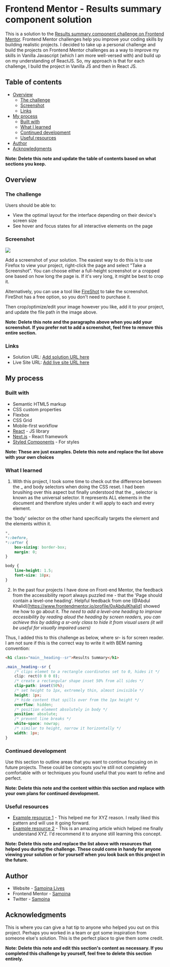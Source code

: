 # Frontend Mentor - Results summary component solution

This is a solution to the [Results summary component challenge on Frontend Mentor](https://www.frontendmentor.io/challenges/results-summary-component-CE_K6s0maV). Frontend Mentor challenges help you improve your coding skills by building realistic projects. I decided to take up a personal challenge and build the projects on Frontend Mentor challenges as a way to improve my skills in Vanilla Javascript (which I am more well-versed with) and build up on my understanding of ReactJS. So, my approach is that for each challenge, I build the project in Vanilla JS and then in React JS.

## Table of contents

- [Overview](#overview)
  - [The challenge](#the-challenge)
  - [Screenshot](#screenshot)
  - [Links](#links)
- [My process](#my-process)
  - [Built with](#built-with)
  - [What I learned](#what-i-learned)
  - [Continued development](#continued-development)
  - [Useful resources](#useful-resources)
- [Author](#author)
- [Acknowledgments](#acknowledgments)

**Note: Delete this note and update the table of contents based on what sections you keep.**

## Overview

### The challenge

Users should be able to:

- View the optimal layout for the interface depending on their device's screen size
- See hover and focus states for all interactive elements on the page

### Screenshot

![](./screenshot.jpg)

Add a screenshot of your solution. The easiest way to do this is to use Firefox to view your project, right-click the page and select "Take a Screenshot". You can choose either a full-height screenshot or a cropped one based on how long the page is. If it's very long, it might be best to crop it.

Alternatively, you can use a tool like [FireShot](https://getfireshot.com/) to take the screenshot. FireShot has a free option, so you don't need to purchase it.

Then crop/optimize/edit your image however you like, add it to your project, and update the file path in the image above.

**Note: Delete this note and the paragraphs above when you add your screenshot. If you prefer not to add a screenshot, feel free to remove this entire section.**

### Links

- Solution URL: [Add solution URL here](https://your-solution-url.com)
- Live Site URL: [Add live site URL here](https://your-live-site-url.com)

## My process

### Built with

- Semantic HTML5 markup
- CSS custom properties
- Flexbox
- CSS Grid
- Mobile-first workflow
- [React](https://reactjs.org/) - JS library
- [Next.js](https://nextjs.org/) - React framework
- [Styled Components](https://styled-components.com/) - For styles

**Note: These are just examples. Delete this note and replace the list above with your own choices**

### What I learned

1. With this project, I took some time to check out the difference between the _ and body selectors when doing the CSS reset. I had been brusihing over this aspect but finally understood that the _ selector is known as the universal selector. It represents ALL elements in the document and therefore styles under it will apply to each and every element.

the 'body' selector on the other hand specifically targets the <body> element and the elements within it.

```css
*,
*::before,
*::after {
	box-sizing: border-box;
	margin: 0;
}

body {
	line-height: 1.5;
	font-size: 18px;
}
```

2. In the past four projects I have done on Front-end Mentor, the feedback from the accessibility report always puzzled me - that the 'Page should contain a level-one heading'. Helpful feedback from one (@Abdul Khalid)[https://www.frontendmentor.io/profile/0xAbdulKhalid] showed me how to go about it.
   _The need to add a level-one heading to improve accessibility by reading aloud the heading by screen readers, you can achieve this by adding a sr-only class to hide it from visual users (it will be useful for visually impaired users)_

Thus, I added this to this challenge as below, where sr- is for screen reader. I am not sure if this is the correct way to write it with BEM naming convention:

```html
<h1 class="main__heading--sr">Results Summary</h1>
```

```css
.main__heading--sr {
	/* clips elemet to a rectangle coordinates set to 0, hides it */
	clip: rect(0 0 0 0);
	/* create a rectangular shape inset 50% from all sides */
	clip-path: inset(50%);
	/* set height to 1px, extremely thin, almost invisible */
	height: 1px;
	/* hide content that spills over from the 1px height */
	overflow: hidden;
	/* position element absolutely in body */
	position: absolute;
	/* prevent line breaks */
	white-space: nowrap;
	/* similar to height, narrow it horizontally */
	width: 1px;
}
```

### Continued development

Use this section to outline areas that you want to continue focusing on in future projects. These could be concepts you're still not completely comfortable with or techniques you found useful that you want to refine and perfect.

**Note: Delete this note and the content within this section and replace with your own plans for continued development.**

### Useful resources

- [Example resource 1](https://www.example.com) - This helped me for XYZ reason. I really liked this pattern and will use it going forward.
- [Example resource 2](https://www.example.com) - This is an amazing article which helped me finally understand XYZ. I'd recommend it to anyone still learning this concept.

**Note: Delete this note and replace the list above with resources that helped you during the challenge. These could come in handy for anyone viewing your solution or for yourself when you look back on this project in the future.**

## Author

- Website - [Samoina Lives](https://samoinalives.wordpress.com/)
- Frontend Mentor - [Samoina](https://www.frontendmentor.io/profile/samoina)
- Twitter - [Samoina](https://www.twitter.com/samoina)

## Acknowledgments

This is where you can give a hat tip to anyone who helped you out on this project. Perhaps you worked in a team or got some inspiration from someone else's solution. This is the perfect place to give them some credit.

**Note: Delete this note and edit this section's content as necessary. If you completed this challenge by yourself, feel free to delete this section entirely.**

```

```

